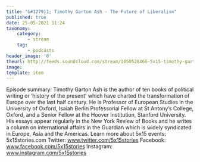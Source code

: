```yaml
---
title: "&#127911; Timothy Garton Ash - The Future of Liberalism"
published: true
date: 25-05-2021 11:24
taxonomy:
    category:
        - stream
    tag:
        - podcasts
header_image: '0'
theurl: http://feeds.soundcloud.com/stream/1050528466-5x15-timothy-garton-ash-the-future-of-liberalism.mp3
image: 
template: item
--- 
```

Episode summary: Timothy Garton Ash is the author of ten books of political writing or ‘history of the present’ which have charted the transformation of Europe over the last half century. He is Professor of European Studies in the University of Oxford, Isaiah Berlin Professorial Fellow at St Antony’s College, Oxford, and a Senior Fellow at the Hoover Institution, Stanford University. His essays appear regularly in the New York Review of Books and he writes a column on international affairs in the Guardian which is widely syndicated in Europe, Asia and the Americas. Learn more about 5x15 events: 5x15stories.com Twitter: www.twitter.com/5x15stories Facebook: www.facebook.com/5x15stories Instagram: www.instagram.com/5x15stories
